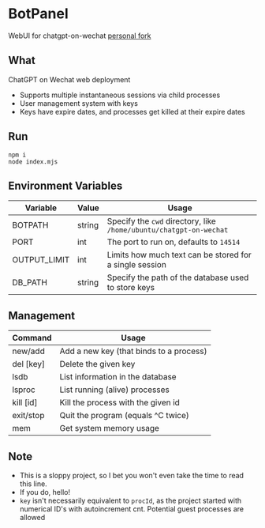 # BotPanel
WebUI for chatgpt-on-wechat [personal fork](https://github.com/TMBMode/chatgpt-on-wechat)

## What
ChatGPT on Wechat web deployment
- Supports multiple instantaneous sessions via child processes
- User management system with keys
- Keys have expire dates, and processes get killed at their expire dates

## Run
```
npm i
node index.mjs
```
 
## Environment Variables
| Variable     | Value   | Usage   
| --------     | -----   | ----- 
| BOTPATH      | string  | Specify the `cwd` directory, like `/home/ubuntu/chatgpt-on-wechat`
| PORT         | int     | The port to run on, defaults to `14514`
| OUTPUT_LIMIT | int     | Limits how much text can be stored for a single session
| DB_PATH      | string  | Specify the path of the database used to store keys

## Management
| Command     | Usage   
| -------     | ----- 
| new/add     | Add a new key (that binds to a process)
| del \[key\] | Delete the given key
| lsdb        | List information in the database
| lsproc      | List running (alive) processes
| kill \[id\] | Kill the process with the given id
| exit/stop   | Quit the program (equals ^C twice)
| mem         | Get system memory usage

## Note
- This is a sloppy project, so I bet you won't even take the time to read this line.
- If you do, hello!
- `key` isn't necessarily equivalent to `procId`, as the project started with numerical ID's with autoincrement cnt. Potential guest processes are allowed
